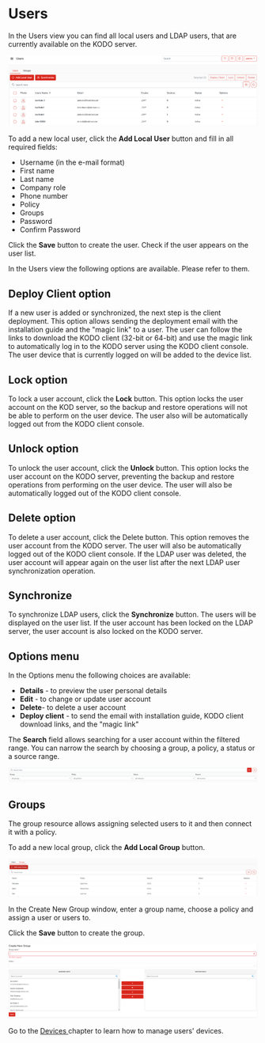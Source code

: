 # Users

In the Users view you can find all local users and LDAP users, that are currently available on the KODO server.

![](../../../.gitbook/assets/image%20%2846%29.png)

To add a new local user, click the **Add Local User** button and fill in all required fields:

* Username \(in the e-mail format\) 
* First name 
* Last name 
* Company role 
* Phone number 
* Policy  
* Groups 
* Password 
* Confirm Password 

Click the **Save** button to create the user. Check if the user appears on the user list.

In the Users view the following options are available. Please refer to them.

## Deploy Client option

If a new user is added or synchronized, the next step is the client deployment. This option allows sending the deployment email with the installation guide and the "magic link" to a user. The user can follow the links to download the KODO client \(32-bit or 64-bit\) and use the magic link to automatically log in to the KODO server using the KODO client console. The user device that is currently logged on will be added to the device list.

## Lock option

To lock a user account, click the **Lock** button. This option locks the user account on the KOD server, so the backup and restore operations will not be able to perform on the user device. The user also will be automatically logged out from the KODO client console.

## Unlock option

To unlock the user account, click the **Unlock** button. This option locks the user account on the KODO server, preventing the backup and restore operations from performing on the user device. The user will also be automatically logged out of the KODO client console.

## Delete option

To delete a user account, click the Delete button. This option removes the user account from the KODO server. The user will also be automatically logged out of the KODO client console. If the LDAP user was deleted, the user account will appear again on the user list after the next LDAP user synchronization operation. 

## Synchronize

To synchronize LDAP users, click the **Synchronize** button. The users will be displayed on the user list. If the user account has been locked on the LDAP server, the user account is also locked on the KODO server. 

## Options menu

In the Options menu the following choices are available:

* **Details** - to preview the user personal details
* **Edit** - to change or update user account 
* **Delete**- to delete a user account
* **Deploy client** - to send the email with installation guide, KODO client download links, and the "magic link"

The **Search** field allows searching for a user account within the filtered range.  You can narrow the search by choosing a group, a policy, a status or a source range.

![](../../../.gitbook/assets/image%20%2849%29.png)

## Groups

The group resource allows assigning selected users to it and then connect it with a policy.

To add a new local group, click the **Add Local Group** button.

![](../../../.gitbook/assets/image%20%2850%29.png)

In the Create New Group window, enter a group name, choose a policy and assign a user or users to.

Click the **Save** button to create the group. 

![](../../../.gitbook/assets/image%20%2848%29.png)



Go to the [Devices ](../devices.md)chapter to learn how to manage users' devices.







 

